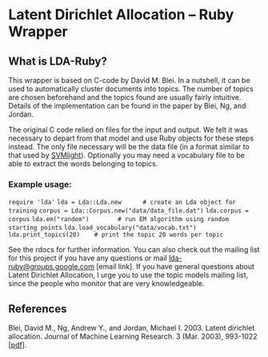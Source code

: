 # Latent Dirichlet Allocation – Ruby Wrapper

## What is LDA-Ruby?

This wrapper is based on C-code by David M. Blei. In a nutshell, it can be used to automatically cluster documents into topics. The number of topics are chosen beforehand and the topics found are usually fairly intuitive. Details of the implementation can be found in the paper by Blei, Ng, and Jordan.

The original C code relied on files for the input and output. We felt it was necessary to depart from that model and use Ruby objects for these steps instead. The only file necessary will be the data file (in a format similar to that used by [SVMlight][svmlight]). Optionally you may need a vocabulary file to be able to extract the words belonging to topics.

### Example usage:

``require 'lda'``
``lda = Lda::Lda.new      # create an Lda object for training``
``corpus = Lda::Corpus.new("data/data_file.dat")``
``lda.corpus = corpus``
``lda.em("random")        # run EM algorithm using random starting points``
``lda.load_vocabulary("data/vocab.txt")``
``lda.print_topics(20)    # print the topic 20 words per topic``

See the rdocs for further information. You can also check out the mailing list for this project if you have any questions or mail lda-ruby@groups.google.com [email link]. If you have general questions about Latent Dirichlet Allocation, I urge you to use the topic models mailing list, since the people who monitor that are very knowledgeable.


## References

Blei, David M., Ng, Andrew Y., and Jordan, Michael I. 2003. Latent dirichlet allocation. Journal of Machine Learning Research. 3 (Mar. 2003), 993-1022 [[pdf][pdf]]. 

[svmlight]: http://svmlight.joachims.org
[pdf]: http://www.cs.princeton.edu/picasso/mats/BleiNgJordan2003_blei.pdf